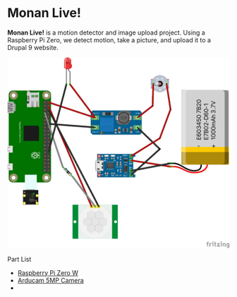 # Monan Live!

**Monan Live!** is a motion detector and image upload project. Using a Raspberry Pi Zero, we detect motion, take a picture, and upload it to a Drupal 9 website. 


![Monan Live Fritzing Diagram](python-app/Monan_Live_bb.jpg)



Part List

- [Raspberry Pi Zero W](https://amzn.to/3dVpFX4)
- [Arducam 5MP Camera](https://amzn.to/3pZB1il)
- 
